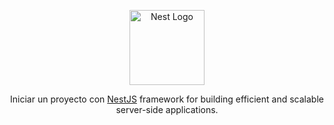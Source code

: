 <p align="center">
  <a href="http://nestjs.com/" target="blank"><img src="https://nestjs.com/img/logo-small.svg" width="120" alt="Nest Logo" /></a>
</p>

  <p align="center">Iniciar un proyecto con <a href="https://docs.nestjs.com" target="_blank">NestJS</a> framework for building efficient and scalable server-side applications.</p>
